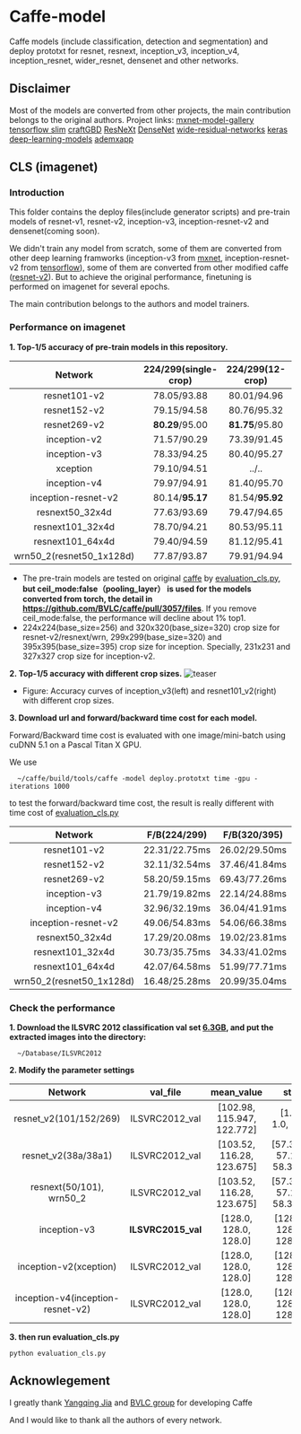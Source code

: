 # Caffe-model
Caffe models (include classification, detection and segmentation) and deploy prototxt for resnet, resnext, inception_v3, inception_v4, inception_resnet, wider_resnet, densenet and other networks.


## Disclaimer

Most of the models are converted from other projects, the main contribution belongs to the original authors.
Project links:
[mxnet-model-gallery](https://github.com/dmlc/mxnet-model-gallery)
[tensorflow slim](https://github.com/tensorflow/models/tree/master/slim)
[craftGBD](https://github.com/craftGBD/craftGBD)
[ResNeXt](https://github.com/facebookresearch/ResNeXt)
[DenseNet](https://github.com/liuzhuang13/DenseNet)
[wide-residual-networks](https://github.com/szagoruyko/wide-residual-networks)
[keras deep-learning-models](https://github.com/fchollet/deep-learning-models)
[ademxapp](https://github.com/itijyou/ademxapp)


## CLS (imagenet)

### Introduction
This folder contains the deploy files(include generator scripts) and pre-train models of resnet-v1, resnet-v2, inception-v3, inception-resnet-v2 and densenet(coming soon).

We didn't train any model from scratch, some of them are converted from other deep learning framworks (inception-v3 from [mxnet](https://github.com/dmlc/mxnet-model-gallery/blob/master/imagenet-1k-inception-v3.md), inception-resnet-v2 from [tensorflow](https://github.com/tensorflow/models/blob/master/slim/nets/inception_resnet_v2.py)), some of them are converted from other modified caffe ([resnet-v2](https://github.com/yjxiong/caffe/tree/mem)). But to achieve the original performance, finetuning is performed on imagenet for several epochs. 

The main contribution belongs to the authors and model trainers.

### Performance on imagenet
**1. Top-1/5 accuracy of pre-train models in this repository.**

 Network|224/299(single-crop)|224/299(12-crop)|320/395(single-crop)|320/395(12-crop)
 :---:|:---:|:---:|:---:|:---:
 resnet101-v2| 78.05/93.88 | 80.01/94.96 | 79.63/94.84 | 80.71/95.43
 resnet152-v2| 79.15/94.58 | 80.76/95.32 | 80.34/95.26 | 81.16/95.68 
 resnet269-v2| **80.29**/95.00 | **81.75**/95.80 | 81.30/95.67 | **82.13**/96.15
 inception-v2| 71.57/90.29 | 73.39/91.45 | 72.83/91.34 | 74.14/92.16 
 inception-v3| 78.33/94.25 | 80.40/95.27 | 79.90/95.18 | 80.75/95.76 
 xception| 79.10/94.51 | ../.. | 80.42/95.23 | ../.. 
 inception-v4| 79.97/94.91 | 81.40/95.70 | **81.32**/95.68 | 81.88/96.08 
 inception-resnet-v2| 80.14/**95.17** | 81.54/**95.92** | 81.25/**95.98** | 81.85/**96.29**
 resnext50_32x4d| 77.63/93.69 | 79.47/94.65 | 78.90/94.47 | 79.63/94.97 
 resnext101_32x4d| 78.70/94.21 | 80.53/95.11 | 80.09/95.03 | 80.81/95.41
 resnext101_64x4d| 79.40/94.59 | 81.12/95.41 | 80.74/95.37 | 81.52/95.69
 wrn50_2(resnet50_1x128d)| 77.87/93.87 | 79.91/94.94 | 79.32/94.72 | 80.17/95.13

 - The pre-train models are tested on original [caffe](https://github.com/BVLC/caffe) by [evaluation_cls.py](https://github.com/soeaver/caffe-model/blob/master/cls/evaluation_cls.py), **but ceil_mode:false（pooling_layer） is used for the models converted from torch, the detail in https://github.com/BVLC/caffe/pull/3057/files**. If you remove ceil_mode:false, the performance will decline about 1% top1.
 - 224x224(base_size=256) and 320x320(base_size=320) crop size for resnet-v2/resnext/wrn, 299x299(base_size=320) and 395x395(base_size=395) crop size for inception. Specially, 231x231 and 327x327 crop size for inception-v2.

**2. Top-1/5 accuracy with different crop sizes.**
![teaser](https://github.com/soeaver/caffe-model/blob/master/cls/accuracy.png)
 - Figure: Accuracy curves of inception_v3(left) and resnet101_v2(right) with different crop sizes.

**3. Download url and forward/backward time cost for each model.**

 Forward/Backward time cost is evaluated with one image/mini-batch using cuDNN 5.1 on a Pascal Titan X GPU.
 
 We use
  ```
    ~/caffe/build/tools/caffe -model deploy.prototxt time -gpu -iterations 1000
  ```
 to test the forward/backward time cost, the result is really different with time cost of [evaluation_cls.py](https://github.com/soeaver/caffe-model/blob/master/cls/evaluation_cls.py)

 Network|F/B(224/299)|F/B(320/395)|Download|Source
 :---:|:---:|:---:|:---:|:---:
 resnet101-v2| 22.31/22.75ms | 26.02/29.50ms | [170.3MB](https://pan.baidu.com/s/1kVQDHFx)|[craftGBD](https://github.com/craftGBD/craftGBD)
 resnet152-v2| 32.11/32.54ms | 37.46/41.84ms | [230.2MB](https://pan.baidu.com/s/1dFIc4vB)|[craftGBD](https://github.com/craftGBD/craftGBD)
 resnet269-v2| 58.20/59.15ms | 69.43/77.26ms | [390.4MB](https://pan.baidu.com/s/1qYbICs0)|[craftGBD](https://github.com/craftGBD/craftGBD)
 inception-v3| 21.79/19.82ms | 22.14/24.88ms | [91.1MB](https://pan.baidu.com/s/1boC0HEf)|[mxnet](https://github.com/dmlc/mxnet-model-gallery/blob/master/imagenet-1k-inception-v3.md)
 inception-v4| 32.96/32.19ms | 36.04/41.91ms | [163.1MB](https://pan.baidu.com/s/1c6D150)|[tensorflow_slim](https://github.com/tensorflow/models/tree/master/slim)
 inception-resnet-v2| 49.06/54.83ms | 54.06/66.38ms | [213.4MB](https://pan.baidu.com/s/1jHPJCX4)|[tensorflow_slim](https://github.com/tensorflow/models/tree/master/slim)
 resnext50_32x4d| 17.29/20.08ms | 19.02/23.81ms | [95.8MB](https://pan.baidu.com/s/1kVqgfJL)|[facebookresearch](https://github.com/facebookresearch/ResNeXt)
 resnext101_32x4d| 30.73/35.75ms | 34.33/41.02ms | [169.1MB](https://pan.baidu.com/s/1hswrNUG)|[facebookresearch](https://github.com/facebookresearch/ResNeXt)
 resnext101_64x4d| 42.07/64.58ms | 51.99/77.71ms | [319.2MB](https://pan.baidu.com/s/1pLhk0Zp)|[facebookresearch](https://github.com/facebookresearch/ResNeXt)
 wrn50_2(resnet50_1x128d)| 16.48/25.28ms | 20.99/35.04ms | [263.1MB](https://pan.baidu.com/s/1nvhoCsh)|[szagoruyko](https://github.com/szagoruyko/wide-residual-networks)


### Check the performance
**1. Download the ILSVRC 2012 classification val set [6.3GB](http://www.image-net.org/challenges/LSVRC/2012/nnoupb/ILSVRC2012_img_val.tar), and put the extracted images into the directory:**

      ~/Database/ILSVRC2012

**2. Modify the parameter settings**

 Network|val_file|mean_value|std
 :---:|:---:|:---:|:---:
 resnet_v2(101/152/269)| ILSVRC2012_val | [102.98, 115.947, 122.772] | [1.0, 1.0, 1.0]
 resnet_v2(38a/38a1) | ILSVRC2012_val | [103.52, 116.28, 123.675] | [57.375, 57.12, 58.395]
 resnext(50/101), wrn50_2 | ILSVRC2012_val | [103.52, 116.28, 123.675] | [57.375, 57.12, 58.395]
 inception-v3| **ILSVRC2015_val** | [128.0, 128.0, 128.0] | [128.0, 128.0, 128.0] 
 inception-v2(xception) | ILSVRC2012_val | [128.0, 128.0, 128.0] | [128.0, 128.0, 128.0] 
 inception-v4(inception-resnet-v2) | ILSVRC2012_val | [128.0, 128.0, 128.0] | [128.0, 128.0, 128.0] 


**3. then run evaluation_cls.py**

    python evaluation_cls.py




## Acknowlegement

I greatly thank [Yangqing Jia](https://github.com/Yangqing) and [BVLC group](https://www.github.com/BVLC/caffe) for developing Caffe

And I would like to thank all the authors of every network.
